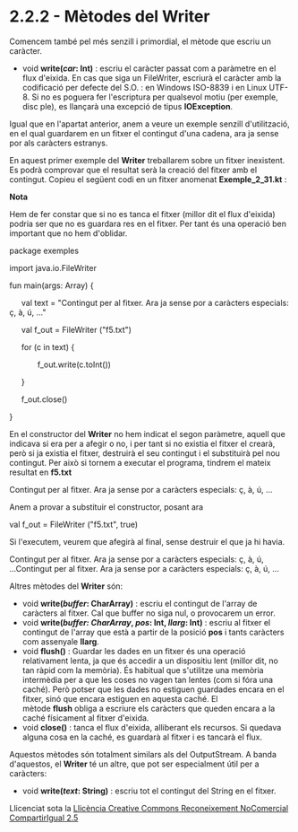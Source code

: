 # <a name="main"></a>**2.2.2 - Mètodes del Writer**
Comencem també pel més senzill i primordial, el mètode que escriu un caràcter.

- void **write(*car*: Int)** : escriu el caràcter passat com a paràmetre en el flux d'eixida. En cas que siga un FileWriter, escriurà el caràcter amb la codificació per defecte del S.O. : en Windows ISO-8839 i en Linux UTF-8. Si no es poguera fer l'escriptura per qualsevol motiu (per exemple, disc ple), es llançarà una excepció de tipus **IOException**.

Igual que en l'apartat anterior, anem a veure un exemple senzill d'utilització, en el qual guardarem en un fitxer el contingut d'una cadena, ara ja sense por als caràcters estranys.

En aquest primer exemple del **Writer** treballarem sobre un fitxer inexistent. Es podrà comprovar que el resultat serà la creació del fitxer amb el contingut. Copieu el següent codi en un fitxer anomenat **Exemple\_2\_31.kt** :

**Nota**

Hem de fer constar que si no es tanca el fitxer (millor dit el flux d'eixida) podria ser que no es guardara res en el fitxer. Per tant és una operació ben important que no hem d'oblidar.

package exemples

import java.io.FileWriter

fun main(args: Array<String>) {

`	`val text = "Contingut per al fitxer. Ara ja sense por a caràcters especials: ç, à, ú, ..."

`	`val f\_out = FileWriter ("f5.txt")

`	`for (c in text) {

`		`f\_out.write(c.toInt())

`	`}

`	`f\_out.close()

}




En el constructor del **Writer** no hem indicat el segon paràmetre, aquell que indicava si era per a afegir o no, i per tant si no existia el fitxer el crearà, però si ja existia el fitxer, destruirà el seu contingut i el substituirà pel nou contingut. Per això si tornem a executar el programa, tindrem el mateix resultat en **f5.txt**

Contingut per al fitxer. Ara ja sense por a caràcters especials: ç, à, ú, ...

Anem a provar a substituir el constructor, posant ara

val f\_out = FileWriter ("f5.txt", true)

Si l'executem, veurem que afegirà al final, sense destruir el que ja hi havia.

Contingut per al fitxer. Ara ja sense por a caràcters especials: ç, à, ú, ...Contingut per al fitxer. Ara ja sense por a caràcters especials: ç, à, ú, ...



Altres mètodes del **Writer** són:

- void **write(*buffer*: CharArray)** : escriu el contingut de l'array de caràcters al fitxer. Cal que buffer no siga nul, o provocarem un error.
- void **write(*buffer: CharArray*, *pos*: Int, *llarg*: Int)** : escriu al fitxer el contingut de l'array que està a partir de la posició **pos** i tants caràcters com assenyale **llarg**.
- void **flush()** : Guardar les dades en un fitxer és una operació relativament lenta, ja que és accedir a un dispositiu lent (millor dit, no tan ràpid com la memòria). És habitual que s'utilitze una memòria intermèdia per a que les coses no vagen tan lentes (com si fóra una caché). Però potser que les dades no estiguen guardades encara en el fitxer, sinó que encara estiguen en aquesta caché. El mètode **flush** obliga a escriure els caràcters que queden encara a la caché físicament al fitxer d'eixida.
- void **close()** : tanca el flux d'eixida, alliberant els recursos. Si quedava alguna cosa en la caché, es guardarà al fitxer i es tancarà el flux.

Aquestos mètodes són totalment similars als del OutputStream. A banda d'aquestos, el **Writer** té un altre, que pot ser especialment útil per a caràcters:

- void **write(*text*: String)** : escriu tot el contingut del String en el fitxer.



Llicenciat sota la [Llicència Creative Commons Reconeixement NoComercial CompartirIgual 2.5](http://creativecommons.org/licenses/by-nc-sa/2.5/)
